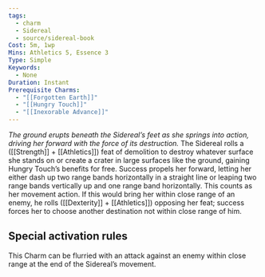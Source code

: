 ```yaml
---
tags:
  - charm
  - Sidereal
  - source/sidereal-book
Cost: 5m, 1wp
Mins: Athletics 5, Essence 3
Type: Simple
Keywords:
  - None
Duration: Instant
Prerequisite Charms:
  - "[[Forgotten Earth]]"
  - "[[Hungry Touch]]"
  - "[[Inexorable Advance]]"
---
```

*The ground erupts beneath the Sidereal’s feet as she springs into action, driving her forward with the force of its destruction.*
The Sidereal rolls a ([[Strength]] + [[Athletics]]) feat of demolition to destroy whatever surface she stands on or create a crater in large surfaces like the ground, gaining Hungry Touch’s benefits for free. Success propels her forward, letting her either dash up two range bands horizontally in a straight line or leaping two range bands vertically up and one range band horizontally. This counts as her movement action. If this would bring her within close range of an enemy, he rolls ([[Dexterity]] + [[Athletics]]) opposing her feat; success forces her to choose another destination not within close range of him. 

## Special activation rules

This Charm can be flurried with an attack against an enemy within close range at the end of the Sidereal’s movement.